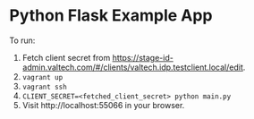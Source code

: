 # Python Flask Example App

To run:

 1. Fetch client secret from https://stage-id-admin.valtech.com/#/clients/valtech.idp.testclient.local/edit.
 2. `vagrant up`
 3. `vagrant ssh`
 4. `CLIENT_SECRET=<fetched_client_secret> python main.py`
 5. Visit http://localhost:55066 in your browser.
